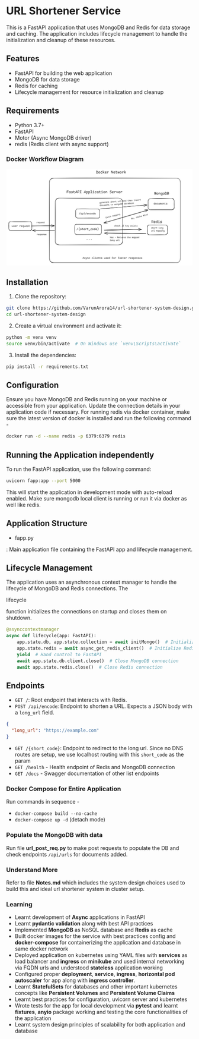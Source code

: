 # URL Shortener Service

This is a FastAPI application that uses MongoDB and Redis for data storage and caching. The application includes lifecycle management to handle the initialization and cleanup of these resources.

## Features

- FastAPI for building the web application
- MongoDB for data storage
- Redis for caching
- Lifecycle management for resource initialization and cleanup

## Requirements

- Python 3.7+
- FastAPI
- Motor (Async MongoDB driver)
- redis (Redis client with async support)

### Docker Workflow Diagram

![alt text](image.png)

## Installation

1. Clone the repository:

```bash
git clone https://github.com/VarunArora14/url-shortener-system-design.git
cd url-shortener-system-design
```

2. Create a virtual environment and activate it:

```bash
python -m venv venv
source venv/bin/activate  # On Windows use `venv\Scripts\activate`
```

3. Install the dependencies:

```bash
pip install -r requirements.txt
```

## Configuration

Ensure you have MongoDB and Redis running on your machine or accessible from your application. Update the connection details in your application code if necessary. For running redis via docker container, make sure the latest version of docker is installed and run the following command -

```bash
docker run -d --name redis -p 6379:6379 redis
```

## Running the Application independently

To run the FastAPI application, use the following command:

```bash
uvicorn fapp:app --port 5000
```

This will start the application in development mode with auto-reload enabled. Make sure mongodb local client is running or run it via docker as well like redis.

## Application Structure

- fapp.py

: Main application file containing the FastAPI app and lifecycle management.

## Lifecycle Management

The application uses an asynchronous context manager to handle the lifecycle of MongoDB and Redis connections. The

lifecycle

function initializes the connections on startup and closes them on shutdown.

```python
@asynccontextmanager
async def lifecycle(app: FastAPI):
    app.state.db, app.state.collection = await initMongo()  # Initialize MongoDB
    app.state.redis = await async_get_redis_client()  # Initialize Redis
    yield  # Hand control to FastAPI
    await app.state.db.client.close()  # Close MongoDB connection
    await app.state.redis.close()  # Close Redis connection
```

## Endpoints

- `GET /`: Root endpoint that interacts with Redis.
- `POST /api/encode`: Endpoint to shorten a URL. Expects a JSON body with a `long_url` field.

```json
{
  "long_url": "https://example.com"
}
```

- `GET /{short_code}`: Endpoint to redirect to the long url. Since no DNS routes are setup, we use localhost routing with this `short_code` as the param
- `GET /health` - Health endpoint of Redis and MongoDB connection
- `GET /docs` - Swagger documentation of other list endpoints

### Docker Compose for Entire Application

Run commands in sequence -

- `docker-compose build --no-cache`
- `docker-compose up -d` (detach mode)

### Populate the MongoDB with data

Run file **url_post_req.py** to make post requests to populate the DB and check endpoints `/api/urls` for documents added.

### Understand More

Refer to file **Notes.md** which includes the system design choices used to build this and ideal url shortener system in cluster setup.

### Learning

- Learnt development of **Async** applications in FastAPI
- Learnt **pydantic validation** along with best API practices
- Implemented **MongoDB** as NoSQL database and **Redis** as cache
- Built docker images for the service with best practices config and **docker-compose** for containerizing the application and database in same docker network
- Deployed application on kubernetes using YAML files with **services** as load balancer and **ingress** on **minikube** and used internal networking via FQDN urls and understood **stateless** application working
- Configured proper **deployment**, **service**, **ingress**, **horizontal pod autoscaler** for app along with **ingress controller**.
- Learnt **StatefulSets** for databases and other important kubernetes concepts like **Persistent Volumes** and **Persistent Volume Claims**
- Learnt best practices for configuration, uvicorn server and kubernetes
- Wrote tests for the app for local development via **pytest** and learnt **fixtures**, **anyio** package working and testing the core functionalities of the application
- Learnt system design principles of scalability for both application and database
